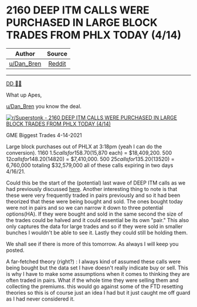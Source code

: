 2160 DEEP ITM CALLS WERE PURCHASED IN LARGE BLOCK TRADES FROM PHLX TODAY (4/14)
===============================================================================

| Author       | Source       | 
| :-------------: |:-------------:|
|  [u/Dan_Bren](https://www.reddit.com/user/Dan_Bren/) | [Reddit](https://www.reddit.com/r/Superstonk/comments/mr4ykn/2160_deep_itm_calls_were_purchased_in_large_block/) | 

---


[DD 👨‍🔬](https://www.reddit.com/r/Superstonk/search?q=flair_name%3A%22DD%20%F0%9F%91%A8%E2%80%8D%F0%9F%94%AC%22&restrict_sr=1)

What up Apes,

[u/Dan_Bren](https://www.reddit.com/u/Dan_Bren/) you know the deal.

[![r/Superstonk - 2160 DEEP ITM CALLS WERE PURCHASED IN LARGE BLOCK TRADES FROM PHLX TODAY (4/14)](https://preview.redd.it/ijmqmhz0s8t61.png?width=1224&format=png&auto=webp&s=78c68ecdecde5e0152121b291eb3ff9fd80f111d)](https://preview.redd.it/ijmqmhz0s8t61.png?width=1224&format=png&auto=webp&s=78c68ecdecde5e0152121b291eb3ff9fd80f111d)

GME Biggest Trades 4-14-2021

Large block purchases out of PHLX at 3:18pm (yeah I can do the conversion). 1160 $1.5 calls for 158.70($15,870 each) = $18,409,200. 500 $12 calls for 148.20 ($14820) = $7,410,000. 500 $25 calls for 135.20 ($13520) = 6,760,000 totaling $32,579,000 all of these calls expiring in two days 4/16/21.

Could this be the start of the (potential) last wave of DEEP ITM calls as we had previously discussed [here](https://www.reddit.com/r/GME/comments/mmjy19/some_deep_itm_calls_were_bought_today_the_final/). Another interesting thing to note is that these were very frequently traded in pairs previously and so it had been theorized that these were being bought and sold. The ones bought today were not in pairs and so we can narrow it down to three potential options(HA). If they were bought and sold in the same second the size of the trades could be halved and it could essential be its own "pair." This also only captures the data for large trades and so if they were sold in smaller bunches I wouldn't be able to see it. Lastly they could still be holding them.

We shall see if there is more of this tomorrow. As always I will keep you posted.

A far-fetched theory (right?) : I always kind of assumed these calls were being bought but the data set I have doesn't really indicate buy or sell. This is why I have to make some assumptions when it comes to thinking they are often traded in pairs. What if the whole time they were selling them and collecting the premiums. this would go against some of the FTD resetting theories so this is of course just an idea I had but it just caught me off guard as I had never considered it.
